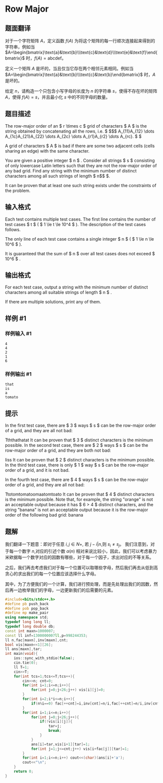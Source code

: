 # Row Major

## 题面翻译

对于一个字符矩阵 $A$，定义函数 $f(A)$ 为将这个矩阵的每一行顺次连接起来得到的字符串，例如当 $A=\begin{bmatrix}\text{a}&\text{b}\\\text{c}&\text{d}\\\text{e}&\text{f}\end{bmatrix}$ 时，$f(A)=\text{abcdef}$。

定义一个矩阵 $A$ 是坏的，当且仅当它存在两个相邻元素相同。例如当 $A=\begin{bmatrix}\text{a}&\text{b}\\\text{c}&\text{b}\end{bmatrix}$ 时，$A$ 是坏的。

给定 $n$，请构造一个只包含小写字母的长度为 $n$ 的字符串 $s$，使得不存在坏的矩阵 $A$，使得 $f(A)=s$，并且最小化 $s$ 中的不同字母的数量。

## 题目描述

The row-major order of an $ r \times c $ grid of characters $ A $ is the string obtained by concatenating all the rows, i.e. $ $$$ A_{11}A_{12} \dots A_{1c}A_{21}A_{22} \dots A_{2c} \dots A_{r1}A_{r2} \dots A_{rc}.  $ $ </p><p>A grid of characters  $ A $  is <span class="tex-font-style-it">bad</span> if there are some two adjacent cells (cells sharing an edge) with the same character.</p><p>You are given a positive integer  $ n $ . Consider all strings  $ s $  consisting of only lowercase Latin letters such that they are <span class="tex-font-style-bf">not</span> the row-major order of <span class="tex-font-style-bf">any</span> bad grid. Find any string with the minimum number of distinct characters among all such strings of length  $ n$$ $.

It can be proven that at least one such string exists under the constraints of the problem.

## 输入格式

Each test contains multiple test cases. The first line contains the number of test cases $ t $ ( $ 1 \le t \le 10^4 $ ). The description of the test cases follows.

The only line of each test case contains a single integer $ n $ ( $ 1 \le n \le 10^6 $ ).

It is guaranteed that the sum of $ n $ over all test cases does not exceed $ 10^6 $ .

## 输出格式

For each test case, output a string with the minimum number of distinct characters among all suitable strings of length $ n $ .

If there are multiple solutions, print any of them.

## 样例 #1

### 样例输入 #1

```
4
4
2
1
6
```

### 样例输出 #1

```
that
is
a
tomato
```

## 提示

In the first test case, there are $ 3 $ ways $ s $ can be the row-major order of a grid, and they are all not bad:

Tththathatat It can be proven that $ 3 $ distinct characters is the minimum possible. In the second test case, there are $ 2 $ ways $ s $ can be the row-major order of a grid, and they are both not bad:

Iiss It can be proven that $ 2 $ distinct characters is the minimum possible. In the third test case, there is only $ 1 $ way $ s $ can be the row-major order of a grid, and it is not bad.

In the fourth test case, there are $ 4 $ ways $ s $ can be the row-major order of a grid, and they are all not bad:

Ttotomtomatoomaatomtoato It can be proven that $ 4 $ distinct characters is the minimum possible. Note that, for example, the string "orange" is not an acceptable output because it has $ 6 > 4 $ distinct characters, and the string "banana" is not an acceptable output because it is the row-major order of the following bad grid: banana

## 题解
我们翻译一下题意：即对于任意 $i,j\in N+,$ 若 $j-i|n$,则 $s_{i}\neq s_{j}$。
我们注意到，对于每一个数字 $n$,对应的引述个数 $α(n)$ 相对来说比较小，因此，我们可以考虑暴力米欸据每一个数字对应的因数有哪些，对于每一个因子，求出对应的不等关系。

之后，我们再去考虑我们对于每一个位置可以取哪些字母，然后我们再去从低到高贪心的求出我们的每一个位置应该选择什么字母。

其中，为了方便我们的一个计算，我们进行预处理，而是先处理出我们的因数，然后再一边枚举我们的字母，一边更新我们的后需要的元素。

```cpp
#include<bits/stdc++.h>
#define pb push_back
#define pob pop_back
#define mp make_pair
using namespace std;
typedef long long ll;
typedef long double db;
const int maxn=1000007;
const ll inf=1300000007ll,p=998244353;
ll n,fac[maxn],inv[maxn],cnt;
bool vis[maxn<<1][26];
ll ans[maxn],tar;
int main(void){
	ios::sync_with_stdio(false);
	cin.tie(0);
	ll T=1;
	cin>>T;
	for(int tcs=1;tcs<=T;tcs++){
		cin>>n; cnt=0;
		for(int i=1;i<=n;i++){
			for(int j=0;j<26;j++) vis[i][j]=0;
		}
		for(int i=2;i*i<=n;i++){
			if(n%i==0) fac[++cnt]=i,inv[cnt]=n/i,fac[++cnt]=n/i,inv[cnt]=i;
		}
		for(int i=1;i<=n;i++){
			for(int j=0;j<26;j++){
				if(!vis[i][j]){
					tar=j;
					break;
				}
			}
			ans[i]=tar,vis[i+1][tar]=1;
			for(int j=1;j<=cnt;j++) vis[i+fac[j]][tar]=1;
		}
		for(int i=1;i<=n;i++) cout<<(char)(ans[i]+'a');
		cout<<"\n";
	}
	return 0;
}

```
